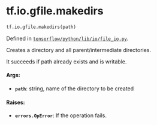 <div itemscope itemtype="http://developers.google.com/ReferenceObject">
<meta itemprop="name" content="tf.io.gfile.makedirs" />
<meta itemprop="path" content="Stable" />
</div>

# tf.io.gfile.makedirs

``` python
tf.io.gfile.makedirs(path)
```



Defined in [`tensorflow/python/lib/io/file_io.py`](/code/stable/tensorflow/python/lib/io/file_io.py).

Creates a directory and all parent/intermediate directories.

It succeeds if path already exists and is writable.

#### Args:

* <b>`path`</b>: string, name of the directory to be created


#### Raises:

* <b>`errors.OpError`</b>: If the operation fails.